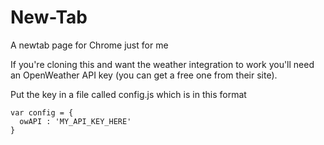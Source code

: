 # New-Tab
A newtab page for Chrome just for me

If you're cloning this and want the weather integration to work you'll need an OpenWeather API key (you can get a free one from their site).

Put the key in a file called config.js which is in this format
~~~~
var config = {
  owAPI : 'MY_API_KEY_HERE'
}
~~~~
